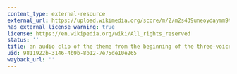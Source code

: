 ```yaml
---
content_type: external-resource
external_url: https://upload.wikimedia.org/score/m/2/m2s439uneoydaymm9tcemio3wgc7rtx/m2s439un.mp3
has_external_license_warning: true
license: https://en.wikipedia.org/wiki/All_rights_reserved
status: ''
title: an audio clip of the theme from the beginning of the three-voice fugue
uid: 9811922b-3146-4b9b-8b12-7e75de10e265
wayback_url: ''
---
```

